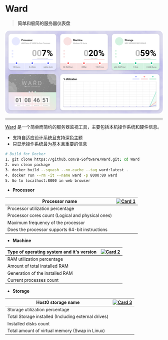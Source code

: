 # Ward

> **简单和极简的服务器仪表盘**

![Ward](../../images/composes/linux-ward-service.png)

---

[Ward](https://github.com/B-Software/Ward) 是一个简单而简约的服务器监视工具，主要包括本机操作系统和硬件信息。

- 支持自适应设计系统且支持深色主题
- 只显示操作系统最为基本且重要的信息

```bash
# Build for Docker
1. git clone https://github.com/B-Software/Ward.git; cd Ward
2. mvn clean package
3. docker build --squash --no-cache --tag ward:latest .
4. docker run --rm -it --name ward -p 8000:80 ward
5. Go to localhost:8000 in web browser
```

- **Processor**

| Processor name | [![Card 1](https://camo.githubusercontent.com/3698437a841151fd03ec96819186b81884c96b9d/68747470733a2f2f737465616d75736572696d616765732d612e616b616d616968642e6e65742f7567632f313138333833313634333835313238323336302f343033464445424643463744314646304636394542353237384136314434453230383435444237412f)](https://camo.githubusercontent.com/3698437a841151fd03ec96819186b81884c96b9d/68747470733a2f2f737465616d75736572696d616765732d612e616b616d616968642e6e65742f7567632f313138333833313634333835313238323336302f343033464445424643463744314646304636394542353237384136314434453230383435444237412f) |
| ----- | ----- |
| Processor utilization percentage | |
| Processor cores count (Logical and physical ones) | |
| Maximum frequency of the processor | |
| Does the processor supports 64-bit instructions | |

- **Machine**

| Type of operating system and it's version | [![Card 2](https://camo.githubusercontent.com/e24c20ea3d2a4f9a40d8470a4f115a4fb7f9871a/68747470733a2f2f737465616d75736572696d616765732d612e616b616d616968642e6e65742f7567632f313138333833313634333835313238353739362f313434424237343437313830364631324537343243443832463846463237353646333045343638332f)](https://camo.githubusercontent.com/e24c20ea3d2a4f9a40d8470a4f115a4fb7f9871a/68747470733a2f2f737465616d75736572696d616765732d612e616b616d616968642e6e65742f7567632f313138333833313634333835313238353739362f313434424237343437313830364631324537343243443832463846463237353646333045343638332f) |
| ----- | ----- |
| RAM utilization percentage | |
| Amount of total installed RAM | |
| Generation of the installed RAM | |
| Current processes count | |

- **Storage**

| Host0 storage name | [![Card 3](https://camo.githubusercontent.com/414c8071df24cf153da85158ab8f7888a6be0fd8/68747470733a2f2f737465616d75736572696d616765732d612e616b616d616968642e6e65742f7567632f313138333833313634333835313238393631362f413031353534313733424337384335414630333035373346383537324235334530304346354546442f)](https://camo.githubusercontent.com/414c8071df24cf153da85158ab8f7888a6be0fd8/68747470733a2f2f737465616d75736572696d616765732d612e616b616d616968642e6e65742f7567632f313138333833313634333835313238393631362f413031353534313733424337384335414630333035373346383537324235334530304346354546442f) |
| ----- | ----- |
| Storage utilization percentage | |
| Total Storage installed (Including external drives) | |
| Installed disks count | |
| Total amount of virtual memory (Swap in Linux) | |
